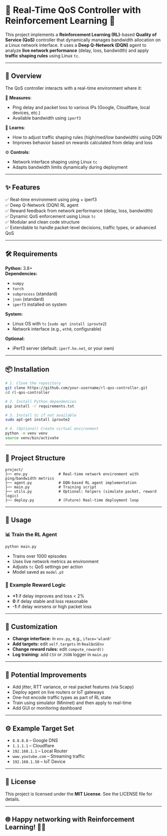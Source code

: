 
# 🧠 Real-Time QoS Controller with Reinforcement Learning 🚀

This project implements a **Reinforcement Learning (RL)**-based **Quality of Service (QoS)** controller that dynamically manages bandwidth allocation on a Linux network interface. It uses a **Deep Q-Network (DQN)** agent to analyze **live network performance** (delay, loss, bandwidth) and apply **traffic shaping rules** using Linux `tc`.

---

## 📌 Overview

The QoS controller interacts with a real-time environment where it:

🔎 **Measures**:
- Ping delay and packet loss to various IPs (Google, Cloudflare, local devices, etc.)
- Available bandwidth using `iperf3`

🧠 **Learns**:
- How to adjust traffic shaping rules (high/med/low bandwidth) using DQN
- Improves behavior based on rewards calculated from delay and loss

⚙️ **Controls**:
- Network interface shaping using Linux `tc`
- Adapts bandwidth limits dynamically during deployment

---

## ✨ Features

✅ Real-time environment using ping + iperf3  
✅ Deep Q-Network (DQN) RL agent  
✅ Reward feedback from network performance (delay, loss, bandwidth)  
✅ Dynamic QoS enforcement using Linux `tc`  
✅ Modular and clean code structure  
✅ Extendable to handle packet-level decisions, traffic types, or advanced QoS

---

## 🛠️ Requirements

**Python:** 3.8+  
**Dependencies:**
- `numpy`
- `torch`
- `subprocess` (standard)
- `json` (standard)
- `iperf3` installed on system

**System:**
- Linux OS with `tc` (`sudo apt install iproute2`)
- Network interface (e.g., `eth0`, configurable)

**Optional:**
- iPerf3 server (default: `iperf.he.net`, or your own)

---

## 📦 Installation

```bash
# 1. Clone the repository
git clone https://github.com/your-username/rl-qos-controller.git
cd rl-qos-controller

# 2. Install Python dependencies
pip install -r requirements.txt

# 3. Install tc if not available
sudo apt-get install iproute2

# 4. (Optional) Create virtual environment
python -m venv venv
source venv/bin/activate
```

---

## 📁 Project Structure

```
project/
├── env.py              # Real-time network environment with ping/bandwidth metrics
├── agent.py            # DQN-based RL agent implementation
├── main.py             # Training script
├── utils.py            # Optional: helpers (simulate packet, reward logic)
├── deploy.py           # (Future) Real-time deployment loop
```

---

## 🚀 Usage

### 📊 Train the RL Agent
```bash
python main.py
```
- Trains over 1000 episodes
- Uses live network metrics as environment
- Adjusts `tc` QoS settings per action
- Model saved as `model.pt`

### 🧠 Example Reward Logic

- **+1** if delay improves and loss < 2%  
- **0** if delay stable and loss reasonable  
- **-1** if delay worsens or high packet loss

---

## 🔧 Customization

- **Change interface:** in `env.py`, e.g., `iface='wlan0'`
- **Add targets:** edit `self.targets` in `RealQoSEnv`
- **Change reward rules:** edit `compute_reward()`
- **Log training:** add `CSV` or `JSON` logger in `main.py`

---

## 🔮 Potential Improvements

- Add jitter, RTT variance, or real packet features (via Scapy)
- Deploy agent on live routers or IoT gateways
- One-hot encode traffic types as part of RL state
- Train using simulator (Mininet) and then apply to real-time
- Add GUI or monitoring dashboard

---

## ⚙️ Example Target Set

- `8.8.8.8` – Google DNS  
- `1.1.1.1` – Cloudflare  
- `192.168.1.1` – Local Router  
- `www.youtube.com` – Streaming traffic  
- `192.168.1.50` – IoT Device  

---

## 📝 License

This project is licensed under the **MIT License**. See the LICENSE file for details.

---

## 🌐 Happy networking with Reinforcement Learning! 🚦📡

